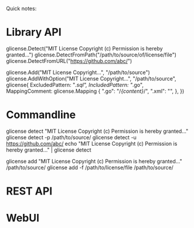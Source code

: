 Quick notes:

# Library API

glicense.Detect("MIT License Copyright (c) Permission is hereby granted...")
glicense.DetectFromPath("/path/to/source/of/license/file")
glicense.DetectFromURL("https://github.com/abc/")

glicense.Add("MIT License Copyright...", "/path/to/source")
glicense.AddWithOption("MIT License Copyright...", "/path/to/source", glicense{
	ExcludedPattern: "*.sql",
	IncludedPattern: "*.go",
	MappingComment: glicense.Mapping {
		".go": "/*{content}*/",
		".xml": "<!--{content}-->",
	},
})

# Commandline

glicense detect "MIT License Copyright (c) Permission is hereby granted..."
glicense detect -p /path/to/source/
glicense detect -u https://github.com/abc/
echo "MIT License Copyright (c) Permission is hereby granted..." | glicense detect

glicense add "MIT License Copyright (c) Permission is hereby granted..." /path/to/source/
glicense add -f /path/to/license/file /path/to/source/

# REST API

# WebUI
